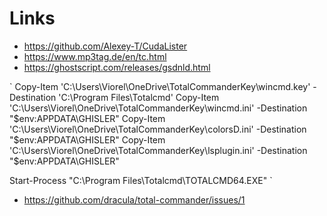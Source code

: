 # Links

- https://github.com/Alexey-T/CudaLister
- https://www.mp3tag.de/en/tc.html
- https://ghostscript.com/releases/gsdnld.html

`
Copy-Item 'C:\Users\Viorel\OneDrive\TotalCommanderKey\wincmd.key' -Destination 'C:\Program Files\Totalcmd'
Copy-Item 'C:\Users\Viorel\OneDrive\TotalCommanderKey\wincmd.ini' -Destination "$env:APPDATA\GHISLER"
Copy-Item 'C:\Users\Viorel\OneDrive\TotalCommanderKey\colorsD.ini' -Destination "$env:APPDATA\GHISLER"
Copy-Item 'C:\Users\Viorel\OneDrive\TotalCommanderKey\lsplugin.ini' -Destination "$env:APPDATA\GHISLER"

Start-Process "C:\Program Files\Totalcmd\TOTALCMD64.EXE"
`

- https://github.com/dracula/total-commander/issues/1
